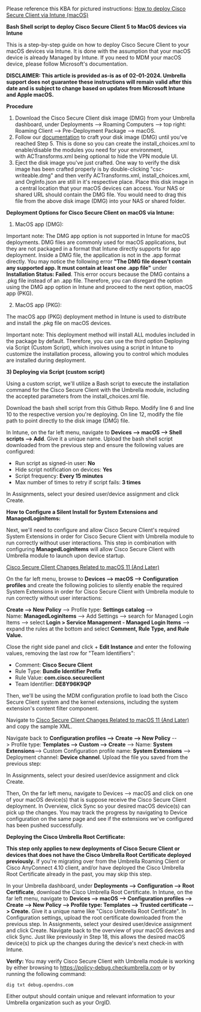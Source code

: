 Please reference this KBA for pictured instructions: [How to deploy Cisco Secure Client via Intune (macOS)](https://support.umbrella.com/hc/en-us/articles/32940834196884-How-to-deploy-Cisco-Secure-Client-via-Intune-macOS)


**Bash Shell script to deploy Cisco Secure Client 5 to MacOS devices via Intune**

This is a step-by-step guide on how to deploy Cisco Secure Client to your macOS devices via Intune. It is done with the assumption that your macOS device is already Managed by Intune. If you need to MDM your macOS device, please follow Microsoft's documentation. 

**DISCLAIMER: This article is provided as-is as of 02-01-2024. Umbrella support does not guarantee these instructions will remain valid after this date and is subject to change based on updates from Microsoft Intune and Apple macOS.**




**Procedure**

1) Download the Cisco Secure Client disk image (DMG) from your Umbrella dashboard, under Deployments --> Roaming Computers --> top right: Roaming Client --> Pre-Deployment Package --> macOS.
2) Follow our [documentation](https://docs.umbrella.com/umbrella-user-guide/docs/customize-macos-installation-of-cisco-secure-client) to craft your disk image (DMG) until you've reached Step 5. This is done so you can create the install_choices.xml to enable/disable the modules you need for your environment, with ACTransforms.xml being optional to hide the VPN module UI.
3) Eject the disk image you've just crafted. One way to verify the disk image has been crafted properly is by double-clicking "csc-writeable.dmg" and then verify ACTransforms.xml, install_choices.xml, and OrgInfo.json are still in it's respective place. Place this disk image in a central location that your macOS devices can access. Your NAS or shared URL should contain the DMG file. You would need to drag this file from the above disk image (DMG) into your NAS or shared folder.

**Deployment Options for Cisco Secure Client on macOS via Intune:**
1) MacOS app (DMG):

Important note: The DMG app option is not supported in Intune for macOS deployments. DMG files are commonly used for macOS applications, but they are not packaged in a format that Intune directly supports for app deployment. Inside a DMG file, the application is not in the .app format directly. You may notice the following error **"The DMG file doesn't contain any supported app. It must contain at least one .app file"** under **Installation Status: Failed**. This error occurs because the DMG contains a .pkg file instead of an .app file. Therefore, you can disregard the option using the DMG app option in Intune and proceed to the next option, macOS app (PKG).

2) MacOS app (PKG):

The macOS app (PKG) deployment method in Intune is used to distribute and install the .pkg file on macOS devices. 

Important note: This deployment method will install ALL modules included in the package by default. Therefore, you can use the third option Deploying via Script (Custom Script), which involves using a script in Intune to customize the installation process, allowing you to control which modules are installed during deployment. 

**3) Deploying via Script (custom script)**

Using a custom script, we'll utilize a Bash script to execute the installation command for the Cisco Secure Client with the Umbrella module, including the accepted parameters from the install_choices.xml file.

Download the bash shell script from this Github Repo. Modify line 6 and line 10 to the respective version you're deploying. On line 12, modify the file path to point directly to the disk image (DMG) file.

In Intune, on the far left menu, navigate to **Devices --> macOS --> Shell scripts --> Add**. Give it a unique name. Upload the bash shell script downloaded from the previous step and ensure the following values are configured:

* Run script as signed-in user: **No**
* Hide script notification on devices: **Yes**
* Script frequency: **Every 15 minutes**
* Max number of times to retry if script fails: **3 times**

In Assignments, select your desired user/device assignment and click Create.


**How to Configure a Silent Install for System Extensions and ManagedLoginItems:**

Next, we'll need to configure and allow Cisco Secure Client's required System Extensions in order for Cisco Secure Client with Umbrella module to run correctly without user interactions. This step in combination with configuring **ManagedLoginItems** will allow Cisco Secure Client with Umbrella module to launch upon device startup.

[Cisco Secure Client Changes Related to macOS 11 (And Later)](https://www.cisco.com/c/en/us/td/docs/security/vpn_client/anyconnect/Cisco-Secure-Client-5/admin/guide/b-cisco-secure-client-admin-guide-5-1/macos11-on-ac.html#Cisco_Reference.dita_129105c0-2c8f-4635-9f2e-89d769ded6d4)



On the far left menu, browse to **Devices --> macOS --> Configuration profiles** and create the following policies to silently enable the required System Extensions in order for Cisco Secure Client with Umbrella module to run correctly without user interactions:

**Create --> New Policy** --> Profile type: **Settings catalog** --> Name: **ManagedLoginItems** --> Add Settings --> search for Managed Login Items --> select **Login > Service Management - Managed Login Items** --> expand the rules at the bottom and select **Comment, Rule Type, and Rule Value.**

Close the right side panel and click + **Edit Instance** and enter the following values, removing the last row for "Team Identifiers":


* Comment: **Cisco Secure Client**
* Rule Type: **Bundle Identifier Prefix**
* Rule Value: **com.cisco.secureclient**
* Team Identifier: **DE8Y96K9QP**

Then, we'll be using the MDM configuration profile to load both the Cisco Secure Client system and the kernel extensions, including the system extension's content filter component.

Navigate to [Cisco Secure Client Changes Related to macOS 11 (And Later)](https://www.cisco.com/c/en/us/td/docs/security/vpn_client/anyconnect/Cisco-Secure-Client-5/admin/guide/b-cisco-secure-client-admin-guide-5-1/macos11-on-ac.html#Cisco_Reference.dita_129105c0-2c8f-4635-9f2e-89d769ded6d4) and copy the sample XML.

Navigate back to **Configuration profiles --> Create --> New Policy** --> Profile type: **Templates --> Custom --> Create** --> Name: **System Extensions**--> Custom Configuration profile name: **System Extensions** --> Deployment channel: **Device channel**. Upload the file you saved from the previous step:

In Assignments, select your desired user/device assignment and click Create.

Then, On the far left menu, navigate to Devices --> macOS and click on one of your macOS device(s) that is suppose receive the Cisco Secure Client deployment. In Overview, click Sync so your desired macOS device(s) can pick up the changes. You may track the progress by navigating to Device configuration on the same page and see if the extensions we've configured has been pushed successfully.

**Deploying the Cisco Umbrella Root Certificate:**

**This step only applies to new deployments of Cisco Secure Client or devices that does not have the Cisco Umbrella Root Certificate deployed previously.** If you're migrating over from the Umbrella Roaming Client or Cisco AnyConnect 4.10 client, and/or have deployed the Cisco Umbrella Root Certificate already in the past, you may skip this step.

In your Umbrella dashboard, under **Deployments --> Configuration --> Root Certificate**, download the Cisco Umbrella Root Certificate.
In Intune, on the far left menu, navigate to **Devices --> macOS --> Configuration profiles --> Create --> New Policy --> Profile type: Templates --> Trusted certificate --> Create.**
Give it a unique name like "Cisco Umbrella Root Certificate". In Configuration settings, upload the root certificate downloaded from the previous step.
In Assignments, select your desired user/device assignment and click Create.
Navigate back to the overview of your macOS devices and click Sync. Just like previously in Step 18, this allows the desired macOS device(s) to pick up the changes during the device's next check-in with Intune.

**Verify:**
You may verify Cisco Secure Client with Umbrella module is working by either browsing to https://policy-debug.checkumbrella.com or by running the following command:

```dig txt debug.opendns.com```

Either output should contain unique and relevant information to your Umbrella organization such as your OrgID.



